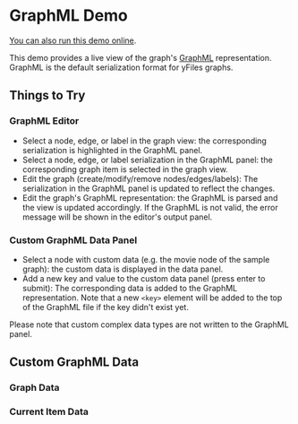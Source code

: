 <!--
 //////////////////////////////////////////////////////////////////////////////
 // @license
 // This demo file is part of yFiles for HTML 2.3.0.3.
 // Use is subject to license terms.
 //
 // Copyright (c) 2000-2020 by yWorks GmbH, Vor dem Kreuzberg 28,
 // 72070 Tuebingen, Germany. All rights reserved.
 //
 //////////////////////////////////////////////////////////////////////////////
-->
# GraphML Demo

[You can also run this demo online](https://live.yworks.com/demos/view/graphml/index.html).

This demo provides a live view of the graph's [GraphML](https://docs.yworks.com/yfileshtml/index.html#/dguide/customizing_io_graphml#customizing_io_graphml) representation. GraphML is the default serialization format for yFiles graphs.

## Things to Try

### GraphML Editor

- Select a node, edge, or label in the graph view: the corresponding serialization is highlighted in the GraphML panel.
- Select a node, edge, or label serialization in the GraphML panel: the corresponding graph item is selected in the graph view.
- Edit the graph (create/modify/remove nodes/edges/labels): The serialization in the GraphML panel is updated to reflect the changes.
- Edit the graph's GraphML representation: the GraphML is parsed and the view is updated accordingly. If the GraphML is not valid, the error message will be shown in the editor's output panel.

### Custom GraphML Data Panel

- Select a node with custom data (e.g. the movie node of the sample graph): the custom data is displayed in the data panel.
- Add a new key and value to the custom data panel (press enter to submit): The corresponding data is added to the GraphML representation. Note that a new `<key>` element will be added to the top of the GraphML file if the key didn't exist yet.

Please note that custom complex data types are not written to the GraphML panel.

## Custom GraphML Data

### Graph Data

### Current Item Data
